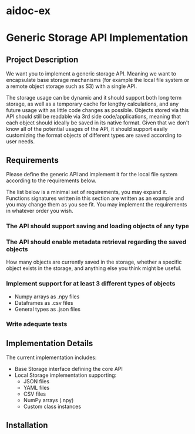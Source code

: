 # aidoc-ex

# Generic Storage API Implementation

## Project Description

We want you to implement a generic storage API. Meaning we want to encapsulate base storage mechanisms (for example the local file system or a remote object storage such as S3) with a single API.

The storage usage can be dynamic and it should support both long term storage, as well as a temporary cache for lengthy calculations, and any future usage with as little code changes as possible. 
Objects stored via this API should still be readable via 3rd side code/applications, meaning that each object should ideally be saved in its native format. Given that we don't know all of the potential usages of the API, it should support easily customizing the format objects of different types are saved according to user needs.

## Requirements
Please define the generic API and implement it for the local file system according to the requirements below. 

The list below is a minimal set of requirements, you may expand it.
Functions signatures written in this section are written as an example and you may change them as you see fit.
You may implement the requirements in whatever order you wish. 

### The API should support saving and loading objects of any type

### The API should enable metadata retrieval regarding the saved objects
How many objects are currently saved in the storage, whether a specific object exists in the storage, and anything else you think might be useful.

### Implement support for at least 3 different types of objects
- Numpy arrays as .npy files
- Dataframes as .csv files
- General types as .json files 

### Write adequate tests

## Implementation Details

The current implementation includes:
- Base Storage interface defining the core API
- Local Storage implementation supporting:
  - JSON files
  - YAML files
  - CSV files
  - NumPy arrays (.npy)
  - Custom class instances

## Installation

```

